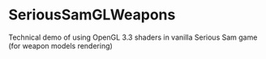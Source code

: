 # SeriousSamGLWeapons
Technical demo of using OpenGL 3.3 shaders in vanilla Serious Sam game (for weapon models rendering)
